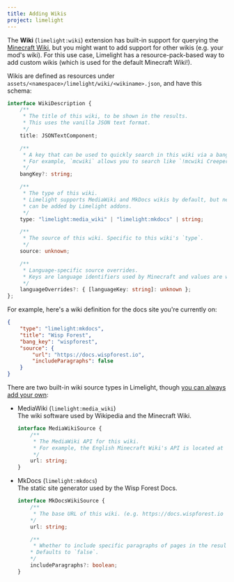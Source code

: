```yaml
---
title: Adding Wikis
project: limelight
---
```


The **Wiki** (`limelight:wiki`) extension has built-in support for querying the
[Minecraft Wiki](https://minecraft.wiki), but you might want to add support for other wikis (e.g. your
mod's wiki). For this use case, Limelight has a resource-pack-based way to add custom wikis (which is
used for the default Minecraft Wiki!).

Wikis are defined as resources under `assets/<namespace>/limelight/wiki/<wikiname>.json`, and have this
schema:
```typescript
interface WikiDescription {
    /**
     * The title of this wiki, to be shown in the results.
     * This uses the vanilla JSON text format.
     */
    title: JSONTextComponent;

    /**
     * A key that can be used to quickly search in this wiki via a bang.
     * For example, `mcwiki` allows you to search like `!mcwiki Creeper`
     */
    bangKey?: string;

    /**
     * The type of this wiki.
     * Limelight supports MediaWiki and MkDocs wikis by default, but new wiki sources
     * can be added by Limelight addons.
     */
    type: "limelight:media_wiki" | "limelight:mkdocs" | string;

    /**
     * The source of this wiki. Specific to this wiki's `type`.
     */
    source: unknown;

    /**
     * Language-specific source overrides.
     * Keys are language identifiers used by Minecraft and values are wiki sources.
     */
    languageOverrides?: { [languageKey: string]: unknown };
};
```

For example, here's a wiki definition for the docs site you're currently on:
```json title="assets/example-pack/limelight/wiki/wisp_forest.json"
{
    "type": "limelight:mkdocs",
    "title": "Wisp Forest",
    "bang_key": "wispforest",
    "source": {
        "url": "https://docs.wispforest.io",
        "includeParagraphs": false
    }
}
```

There are two built-in wiki source types in Limelight, though [you can always add your own](../extending/adding_wiki_sources.md):

- MediaWiki (`limelight:media_wiki`)  
    The wiki software used by Wikipedia and the Minecraft Wiki.
    ```typescript
    interface MediaWikiSource {
        /**
         * The MediaWiki API for this wiki.
         * For example, the English Minecraft Wiki's API is located at https://minecraft.wiki/api.php
         */
        url: string;
    }
    ```
- MkDocs (`limelight:mkdocs`)  
    The static site generator used by the Wisp Forest Docs.
    ```typescript
    interface MkDocsWikiSource {
        /**
         * The base URL of this wiki. (e.g. https://docs.wispforest.io for these docs)
        */
        url: string;

        /**
         * Whether to include specific paragraphs of pages in the results.
        * Defaults to `false`.
        */
        includeParagraphs?: boolean;
    }
    ```